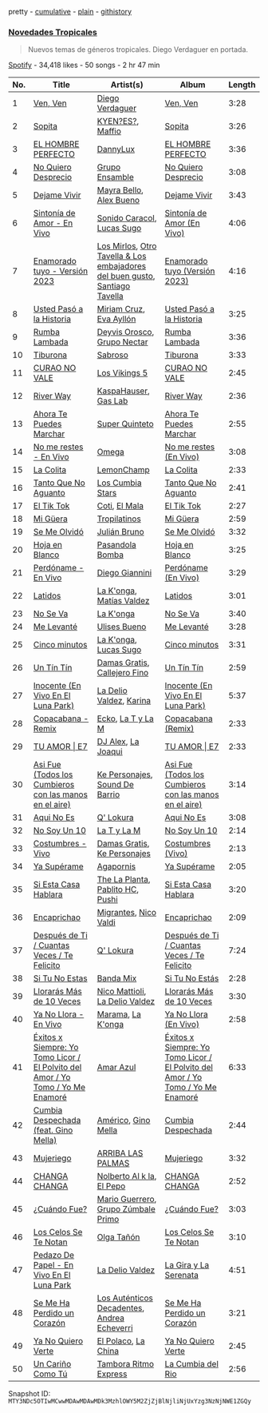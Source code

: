 pretty - [cumulative](/playlists/cumulative/37i9dQZF1DXatk5BgNhCd7.md) - [plain](/playlists/plain/37i9dQZF1DXatk5BgNhCd7) - [githistory](https://github.githistory.xyz/mackorone/spotify-playlist-archive/blob/main/playlists/plain/37i9dQZF1DXatk5BgNhCd7)

### [Novedades Tropicales](https://open.spotify.com/playlist/37i9dQZF1DXatk5BgNhCd7)

> Nuevos temas de géneros tropicales\. Diego Verdaguer en portada.

[Spotify](https://open.spotify.com/user/spotify) - 34,418 likes - 50 songs - 2 hr 47 min

| No. | Title | Artist(s) | Album | Length |
|---|---|---|---|---|
| 1 | [Ven, Ven](https://open.spotify.com/track/2qEzWUMScoin9hn8Gqr0s9) | [Diego Verdaguer](https://open.spotify.com/artist/2UFqwY8A3PLcx8pAkg9g5P) | [Ven, Ven](https://open.spotify.com/album/1UsnZRssUcmZxEQFejIrD7) | 3:28 |
| 2 | [Sopita](https://open.spotify.com/track/4eXzQyAZ4jow5Hh41vqfgb) | [KYEN?ES?](https://open.spotify.com/artist/7clZc3rkBtBtHiZtwmkXXx), [Maffio](https://open.spotify.com/artist/5RzT7CM6Ot0sh0EHefMicV) | [Sopita](https://open.spotify.com/album/7aeqawsfMYRteFQJ3Srl5I) | 3:26 |
| 3 | [EL HOMBRE PERFECTO](https://open.spotify.com/track/5DcVcYoTmUnp90GuRCyfDT) | [DannyLux](https://open.spotify.com/artist/6ElqtIfQsAkEYypgfJIjeK) | [EL HOMBRE PERFECTO](https://open.spotify.com/album/3dtc12UnEQCJ4TSU4lRIAW) | 3:36 |
| 4 | [No Quiero Desprecio](https://open.spotify.com/track/2uEP0198kkNtb9XcCcgoyI) | [Grupo Ensamble](https://open.spotify.com/artist/4qDQBPUMcJUH7BQ9dfJnfI) | [No Quiero Desprecio](https://open.spotify.com/album/49pCAhYUdMAN6j2v6zVKnF) | 3:08 |
| 5 | [Dejame Vivir](https://open.spotify.com/track/1pjgjWlkUmge4Ts8Uog3pN) | [Mayra Bello](https://open.spotify.com/artist/7FVkhdB23Y4MD4zUgUOIG9), [Alex Bueno](https://open.spotify.com/artist/7esCoLcCoCK7FPa9casAH4) | [Dejame Vivir](https://open.spotify.com/album/4SwDz9Tfgbciq7EpAa5ts3) | 3:43 |
| 6 | [Sintonía de Amor \- En Vivo](https://open.spotify.com/track/4Itb8t7D0uFYfQ0xOjfOHF) | [Sonido Caracol](https://open.spotify.com/artist/2QoRWNLJ6A9M8f9F0ovGcM), [Lucas Sugo](https://open.spotify.com/artist/0WnP62TjkFfRrt52yE8zcX) | [Sintonía de Amor \(En Vivo\)](https://open.spotify.com/album/6Tm8kJ7OoHQqSBB99GuhXr) | 4:06 |
| 7 | [Enamorado tuyo \- Versión 2023](https://open.spotify.com/track/7nsoIA3sSrIO0bqJBB3gWl) | [Los Mirlos](https://open.spotify.com/artist/1ga48mxYYI9RuUrWLa3voh), [Otro Tavella & Los embajadores del buen gusto](https://open.spotify.com/artist/6rnhTcBQopDtry97jt9veG), [Santiago Tavella](https://open.spotify.com/artist/6hYVAsBhX1PGAD9UnncaH8) | [Enamorado tuyo \(Versión 2023\)](https://open.spotify.com/album/3SndVvsBM18RDIMzCoOTjP) | 4:16 |
| 8 | [Usted Pasó a la Historia](https://open.spotify.com/track/3mFBfwAZyPP7D2Qy4fm6Ij) | [Miriam Cruz](https://open.spotify.com/artist/4O2mePlghucfEGSsMSmjWL), [Eva Ayllón](https://open.spotify.com/artist/6AQFORISOneOZkh6r1sGS2) | [Usted Pasó a la Historia](https://open.spotify.com/album/4RFjg9u1YXqsTqMf3VV7ky) | 3:25 |
| 9 | [Rumba Lambada](https://open.spotify.com/track/2ORs1yepdE5rwXUCUY1S3K) | [Deyvis Orosco](https://open.spotify.com/artist/4Ys2BviobiudpEXEgVtdlV), [Grupo Nectar](https://open.spotify.com/artist/67ktO6WKPZ0h4cBxSBBoep) | [Rumba Lambada](https://open.spotify.com/album/5PvJo278UOT5wfZx72IqKh) | 3:36 |
| 10 | [Tiburona](https://open.spotify.com/track/5vvVGXpdev0tp8fFP5uCj1) | [Sabroso](https://open.spotify.com/artist/4mKTJIb405EHH5GGfIhaeO) | [Tiburona](https://open.spotify.com/album/7EKTg91qlDQ6kctAx4vRVw) | 3:33 |
| 11 | [CURAO NO VALE](https://open.spotify.com/track/3zejkImC1VAeQwTx3efkI9) | [Los Vikings 5](https://open.spotify.com/artist/2Z7XpwcKmrsYyXZw1SqyZ7) | [CURAO NO VALE](https://open.spotify.com/album/2HllJ5eh4jQmj4DZ7pHeBs) | 2:45 |
| 12 | [River Way](https://open.spotify.com/track/4EvxpwBI1Bnl4NR2xzHpeT) | [KaspaHauser](https://open.spotify.com/artist/2zIhBOpUm3gKL6MOcuc657), [Gas Lab](https://open.spotify.com/artist/2oJeeqyPBtkQJgsZgjFboN) | [River Way](https://open.spotify.com/album/0EBcKYOf7ObZKBqD0RPM1D) | 2:36 |
| 13 | [Ahora Te Puedes Marchar](https://open.spotify.com/track/60xRhsU36jzPkhk9S7cptT) | [Super Quinteto](https://open.spotify.com/artist/4ArkxyeBPg8alE9CcBf86X) | [Ahora Te Puedes Marchar](https://open.spotify.com/album/7J9xRGR8Twh1LXdQdKnPub) | 2:55 |
| 14 | [No me restes \- En Vivo](https://open.spotify.com/track/2IahAkegVhDZOc2agK8cGj) | [Omega](https://open.spotify.com/artist/1iUzrM5MrTizYrOdqVH5bK) | [No me restes \(En Vivo\)](https://open.spotify.com/album/72JhIBL4vCHIPJTyJq0mFW) | 3:08 |
| 15 | [La Colita](https://open.spotify.com/track/5x9zpEfFjb1wRH73LfsKVP) | [LemonChamp](https://open.spotify.com/artist/3Tralte9fDtBGOq8ULPaXn) | [La Colita](https://open.spotify.com/album/5NCvea7iwmoonfxeLiZq5z) | 2:33 |
| 16 | [Tanto Que No Aguanto](https://open.spotify.com/track/3ZNJu3hCpfkV7aDsruXeCW) | [Los Cumbia Stars](https://open.spotify.com/artist/3vK9K7420aB6FXJ32IDD9t) | [Tanto Que No Aguanto](https://open.spotify.com/album/6e3IQYudVXrQPMaIDwQ7S9) | 2:41 |
| 17 | [El Tik Tok](https://open.spotify.com/track/6dhqctc231bFZLZ0UgpMZw) | [Coti](https://open.spotify.com/artist/2I7AGhuHvAzbXh0IuW4UmC), [El Mala](https://open.spotify.com/artist/1LSYfRidvKN3sUXOg8HDWC) | [El Tik Tok](https://open.spotify.com/album/6wK8XuUVv0k8VAl4ur5DfM) | 2:27 |
| 18 | [Mi Güera](https://open.spotify.com/track/7g4UQvbZUdnsnJcWIKRfnd) | [Tropilatinos](https://open.spotify.com/artist/232aQvrL4wdzcJK5tZYydI) | [Mi Güera](https://open.spotify.com/album/0C1tnB5sR13dQK4469kdaY) | 2:59 |
| 19 | [Se Me Olvidó](https://open.spotify.com/track/0JIkVs4IO4RxrvkRp7ICmu) | [Julián Bruno](https://open.spotify.com/artist/4GiUBU5qC374SE66G2wYY2) | [Se Me Olvidó](https://open.spotify.com/album/61Nqhy3GKgEz75fvh65dtM) | 3:32 |
| 20 | [Hoja en Blanco](https://open.spotify.com/track/5Zw0SOXh265z0iltEJHaOk) | [Pasandola Bomba](https://open.spotify.com/artist/5PDgLqcjqJ6UCvy0twzoMJ) | [Hoja en Blanco](https://open.spotify.com/album/6Oov54B9jMLSmU0SBFGyS1) | 3:25 |
| 21 | [Perdóname \- En Vivo](https://open.spotify.com/track/0t6msUQvm0cylx9iCahqKU) | [Diego Giannini](https://open.spotify.com/artist/0Wb8Pu3pQBRYRhuc9yRZOU) | [Perdóname \(En Vivo\)](https://open.spotify.com/album/7DJP5etyiVr18Md1dygvTJ) | 3:29 |
| 22 | [Latidos](https://open.spotify.com/track/2WFrChyI5KlmxunG45Sqws) | [La K'onga](https://open.spotify.com/artist/3ghRXw2nUEH2THaL82hw8R), [Matías Valdez](https://open.spotify.com/artist/6SGCqG5HEr5gFZR9ct8wID) | [Latidos](https://open.spotify.com/album/307d2X9AdbxbyFd008xmn7) | 3:01 |
| 23 | [No Se Va](https://open.spotify.com/track/44VMZB1D8fovWxdDIwIPo6) | [La K'onga](https://open.spotify.com/artist/3ghRXw2nUEH2THaL82hw8R) | [No Se Va](https://open.spotify.com/album/7Cn5f97ZxIoUwstXEtWaTJ) | 3:40 |
| 24 | [Me Levanté](https://open.spotify.com/track/0VyS8re7IhTDbpZmKrKfv2) | [Ulises Bueno](https://open.spotify.com/artist/2UqRkW2wfEkZmyvKyTTv2W) | [Me Levanté](https://open.spotify.com/album/2mHs7EdBXg7dMkFvDMZC9d) | 3:28 |
| 25 | [Cinco minutos](https://open.spotify.com/track/4M7gtZi4Tai6gJMIkNzWcC) | [La K'onga](https://open.spotify.com/artist/3ghRXw2nUEH2THaL82hw8R), [Lucas Sugo](https://open.spotify.com/artist/0WnP62TjkFfRrt52yE8zcX) | [Cinco minutos](https://open.spotify.com/album/2q2u75ecRs9D2IhKY2bo1R) | 3:31 |
| 26 | [Un Tín Tín](https://open.spotify.com/track/2gRN8dGLqnpj0TKoGE8sb5) | [Damas Gratis](https://open.spotify.com/artist/3YeBTR1Q1rUxKguz4jP6UV), [Callejero Fino](https://open.spotify.com/artist/6GRwwWAtmusrgAL5JF9Dfr) | [Un Tín Tín](https://open.spotify.com/album/4a5QcsvWyKziBN7cNw1E5b) | 2:59 |
| 27 | [Inocente \(En Vivo En El Luna Park\)](https://open.spotify.com/track/6qM2i722HNgqvpNBwYzKIk) | [La Delio Valdez](https://open.spotify.com/artist/3tzacGOmngxUV8W8lU9h3Q), [Karina](https://open.spotify.com/artist/1QZuAtDYNrk2QMogJulsyq) | [Inocente \(En Vivo En El Luna Park\)](https://open.spotify.com/album/2HsF8RzCLIH8Mz5dt1mSrf) | 5:37 |
| 28 | [Copacabana \- Remix](https://open.spotify.com/track/5QNPsYAr31UzNJ0NlsYPVQ) | [Ecko](https://open.spotify.com/artist/2Jb9jVnCpWkXtoGznFJ6bF), [La T y La M](https://open.spotify.com/artist/1FxPMQ9A0882eNDx3ZkD6B) | [Copacabana \(Remix\)](https://open.spotify.com/album/3FBdw6cz2xafwzvukIVtuy) | 2:33 |
| 29 | [TU AMOR \| E7](https://open.spotify.com/track/3N6rAKpPraBOZqn9RhSrz0) | [DJ Alex](https://open.spotify.com/artist/7ygNQCdpQWW7iSWAxDhvhI), [La Joaqui](https://open.spotify.com/artist/60XHOAhvEBiV6BGBOv8ClM) | [TU AMOR \| E7](https://open.spotify.com/album/772pSj9TMLYJoULLYIEVBX) | 2:33 |
| 30 | [Asi Fue \(Todos los Cumbieros con las manos en el aire\)](https://open.spotify.com/track/1TqVbvwPmESLvgkueeJI4V) | [Ke Personajes](https://open.spotify.com/artist/06Q5VlSAku57lFzyME3HrM), [Sound De Barrio](https://open.spotify.com/artist/6jz0DkcaOtGlaNOA67rzIU) | [Asi Fue \(Todos los Cumbieros con las manos en el aire\)](https://open.spotify.com/album/1jnDr8K9IxgrZM94g6fXD1) | 3:14 |
| 31 | [Aqui No Es](https://open.spotify.com/track/7xUuyJLGZg0osGSxhlI8MV) | [Q' Lokura](https://open.spotify.com/artist/7dlkBH23ERFXxuNoMHq94Y) | [Aqui No Es](https://open.spotify.com/album/39ONwIdsefek7bPlFV75an) | 3:08 |
| 32 | [No Soy Un 10](https://open.spotify.com/track/3S3WhDTKcVtuRfWfJulLuE) | [La T y La M](https://open.spotify.com/artist/1FxPMQ9A0882eNDx3ZkD6B) | [No Soy Un 10](https://open.spotify.com/album/1w15wkI8Fnelrb4dMkCiFr) | 2:14 |
| 33 | [Costumbres \- Vivo](https://open.spotify.com/track/6HT88WDVwEJiHEbPuQ5XcB) | [Damas Gratis](https://open.spotify.com/artist/3YeBTR1Q1rUxKguz4jP6UV), [Ke Personajes](https://open.spotify.com/artist/06Q5VlSAku57lFzyME3HrM) | [Costumbres \(Vivo\)](https://open.spotify.com/album/5bF1CFdbRtYvsCbVro137h) | 2:13 |
| 34 | [Ya Supérame](https://open.spotify.com/track/0jPKUwIK6xiB5xZWXoYGXk) | [Agapornis](https://open.spotify.com/artist/27Yc5RzJf27tJfqezJnHY1) | [Ya Supérame](https://open.spotify.com/album/7yMrWYOXO2U8ZTl8DT8sE1) | 2:05 |
| 35 | [Si Esta Casa Hablara](https://open.spotify.com/track/2F3j0BgLcRjuAd7gAvrlQp) | [The La Planta](https://open.spotify.com/artist/4oZolC0sCwCAKqsNXfRlVS), [Pablito HC](https://open.spotify.com/artist/3VGOer5eApPF1qsyYXlMFT), [Pushi](https://open.spotify.com/artist/1l6UgL5G16tId4qoYH8qJn) | [Si Esta Casa Hablara](https://open.spotify.com/album/7JTFZ8I4RPHodlhmX2faiP) | 3:20 |
| 36 | [Encaprichao](https://open.spotify.com/track/1d2UAejVm1DMf78pfick1d) | [Migrantes](https://open.spotify.com/artist/48R2gYdPKtfnfKAzhSVPUx), [Nico Valdi](https://open.spotify.com/artist/0uxYECT7XqHNccQAg5Uhe4) | [Encaprichao](https://open.spotify.com/album/0kfRkigR4yiYk7dKVBVfCz) | 2:09 |
| 37 | [Después de Ti / Cuantas Veces / Te Felicito](https://open.spotify.com/track/7b4hZRdUXRgCWJxQZhA7Kf) | [Q' Lokura](https://open.spotify.com/artist/7dlkBH23ERFXxuNoMHq94Y) | [Después de Ti / Cuantas Veces / Te Felicito](https://open.spotify.com/album/1wGqGNxHO2R8jIYNh3Y6TF) | 7:24 |
| 38 | [Si Tu No Estas](https://open.spotify.com/track/3pgPOehuHA8I85GN7YfpiR) | [Banda Mix](https://open.spotify.com/artist/6D5yvbvtW8ogLKkNWFsDDv) | [Si Tu No Estás](https://open.spotify.com/album/45lk2mZV4w5IKtcvdmErAU) | 2:28 |
| 39 | [Llorarás Más de 10 Veces](https://open.spotify.com/track/10VUJfqV8GGuJovH0x9Q4e) | [Nico Mattioli](https://open.spotify.com/artist/6WVAHhEnELJ0NI11yZu9j1), [La Delio Valdez](https://open.spotify.com/artist/3tzacGOmngxUV8W8lU9h3Q) | [Llorarás Más de 10 Veces](https://open.spotify.com/album/5NmYayaP0sr0anmXO9D8hz) | 3:30 |
| 40 | [Ya No Llora \- En Vivo](https://open.spotify.com/track/0wW9gBzVnskOA1xqDXvsVb) | [Marama](https://open.spotify.com/artist/4GepMkTgrIZECoCC55vqjW), [La K'onga](https://open.spotify.com/artist/3ghRXw2nUEH2THaL82hw8R) | [Ya No Llora \(En Vivo\)](https://open.spotify.com/album/587zI6AqCzZv9ZItyl8h6S) | 2:58 |
| 41 | [Éxitos x Siempre: Yo Tomo Licor / El Polvito del Amor / Yo Tomo / Yo Me Enamoré](https://open.spotify.com/track/66ykf0soCVZkZ06TNM9amH) | [Amar Azul](https://open.spotify.com/artist/04TVfWdJWbfH0FOT2zA1Tg) | [Éxitos x Siempre: Yo Tomo Licor / El Polvito del Amor / Yo Tomo / Yo Me Enamoré](https://open.spotify.com/album/0YaCH7Jn1POPciuotWpZcV) | 6:33 |
| 42 | [Cumbia Despechada \(feat\. Gino Mella\)](https://open.spotify.com/track/0i38plpKu7S0NCIh8PfcFM) | [Américo](https://open.spotify.com/artist/6eUAVH8tSq8WSJGPLeDN9c), [Gino Mella](https://open.spotify.com/artist/7HYJrA3HSTNDmkl5pylhaY) | [Cumbia Despechada](https://open.spotify.com/album/6LW0dk5JXVmNLHOCIzoim2) | 2:44 |
| 43 | [Mujeriego](https://open.spotify.com/track/2vPg7rh3zgQ587xjODXF4S) | [ARRIBA LAS PALMAS](https://open.spotify.com/artist/3UwhcTFnEvxWVudjilDwu2) | [Mujeriego](https://open.spotify.com/album/6Y9bY68cLZTtx9wE6qpmE0) | 3:32 |
| 44 | [CHANGA CHANGA](https://open.spotify.com/track/1PXGxJyHj8mGqnoOOh3Qy6) | [Nolberto Al k la](https://open.spotify.com/artist/0y2UIyqXN4KctxsMLgSMhm), [El Pepo](https://open.spotify.com/artist/2zCQFd804DNH07QAI3xa25) | [CHANGA CHANGA](https://open.spotify.com/album/4WzDDha7t7nCAOuhVrCCOo) | 2:52 |
| 45 | [¿Cuándo Fue?](https://open.spotify.com/track/36fNjfXKRLPKPMFE5uUEeC) | [Mario Guerrero](https://open.spotify.com/artist/6olBVa8DSbt2M0FAR7AAkI), [Grupo Zúmbale Primo](https://open.spotify.com/artist/7hwlbJCUBQksiqlloB6x9K) | [¿Cuándo Fue?](https://open.spotify.com/album/6v4OyrvQr0S4suTr5RUqHP) | 3:03 |
| 46 | [Los Celos Se Te Notan](https://open.spotify.com/track/66YC8rcYpImTugAA2m2yUb) | [Olga Tañón](https://open.spotify.com/artist/4pv1Jo4PbYI8LMADJoTWjE) | [Los Celos Se Te Notan](https://open.spotify.com/album/2zg7DDi8vJ2gYy4wq2n1TG) | 3:10 |
| 47 | [Pedazo De Papel \- En Vivo En El Luna Park](https://open.spotify.com/track/5YvQDYGtXIbyWu6hH1FFXY) | [La Delio Valdez](https://open.spotify.com/artist/3tzacGOmngxUV8W8lU9h3Q) | [La Gira y La Serenata](https://open.spotify.com/album/4aL7XH9coMCuXOSwdjVI1n) | 4:51 |
| 48 | [Se Me Ha Perdido un Corazón](https://open.spotify.com/track/6OfrAyy51UhReRVKm4O4gO) | [Los Auténticos Decadentes](https://open.spotify.com/artist/3HrbmsYpKjWH1lzhad7alj), [Andrea Echeverri](https://open.spotify.com/artist/56WwKhBsxrWjpwXvJVLAjZ) | [Se Me Ha Perdido un Corazón](https://open.spotify.com/album/3sHqU9KQzlVj6Mm00Irtah) | 3:21 |
| 49 | [Ya No Quiero Verte](https://open.spotify.com/track/3eUtQSdde3wNmXOW2OESKi) | [El Polaco](https://open.spotify.com/artist/3ucYybVr1mTuB04HtoBDCc), [La China](https://open.spotify.com/artist/7fRUttEpuIdM0JzPaCMwVO) | [Ya No Quiero Verte](https://open.spotify.com/album/7LgHocBu4JUghhlAJqgNrS) | 2:45 |
| 50 | [Un Cariño Como Tú](https://open.spotify.com/track/5lqx77IWT3PSISWtGc23gd) | [Tambora Ritmo Express](https://open.spotify.com/artist/5XmFilREaCbdcCcMgLVme6) | [La Cumbia del Rio](https://open.spotify.com/album/48RJmdRNiorzVVEIf4LCFs) | 2:56 |

Snapshot ID: `MTY3NDc5OTIwMCwwMDAwMDAwMDk3MzhlOWY5M2ZjZjBlNjliNjUxYzg3NzNjNWE1ZGQy`
